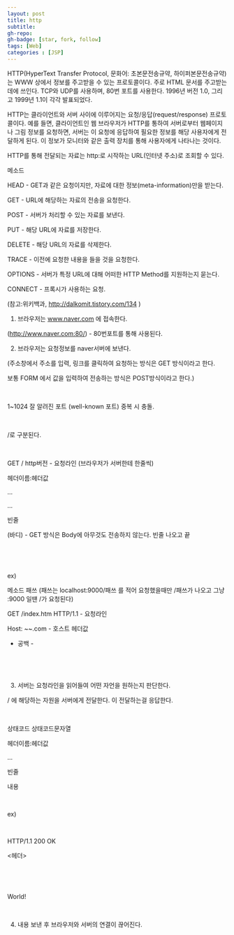 ```yaml
---
layout: post
title: http
subtitle: 
gh-repo: 
gh-badge: [star, fork, follow]
tags: [Web]
categories : [JSP]
---
```


HTTP(HyperText Transfer Protocol, 문화어: 초본문전송규약, 하이퍼본문전송규약)는 WWW 상에서 정보를 주고받을 수 있는 프로토콜이다. 주로 HTML 문서를 주고받는 데에 쓰인다. TCP와 UDP를 사용하며, 80번 포트를 사용한다. 1996년 버전 1.0, 그리고 1999년 1.1이 각각 발표되었다.

HTTP는 클라이언트와 서버 사이에 이루어지는 요청/응답(request/response) 프로토콜이다. 예를 들면, 클라이언트인 웹 브라우저가 HTTP를 통하여 서버로부터 웹페이지나 그림 정보를 요청하면, 서버는 이 요청에 응답하여 필요한 정보를 해당 사용자에게 전달하게 된다. 이 정보가 모니터와 같은 출력 장치를 통해 사용자에게 나타나는 것이다.

HTTP를 통해 전달되는 자료는 http:로 시작하는 URL(인터넷 주소)로 조회할 수 있다.

메소드 

HEAD - GET과 같은 요청이지만, 자료에 대한 정보(meta-information)만을 받는다.

GET - URL에 해당하는 자료의 전송을 요청한다.

POST - 서버가 처리할 수 있는 자료를 보낸다.

PUT - 해당 URL에 자료를 저장한다.

DELETE - 해당 URL의 자료를 삭제한다.

TRACE - 이전에 요청한 내용을 들을 것을 요청한다.

OPTIONS - 서버가 특정 URL에 대해 어떠한 HTTP Method를 지원하는지 묻는다.

CONNECT - 프록시가 사용하는 요청.

(참고:위키백과, http://dalkomit.tistory.com/134 )



1) 브라우저는 www.naver.com 에 접속한다. 

(http://www.naver.com:80/) - 80번포트를 통해 사용된다.

2) 브라우저는 요청정보를 naver서버에 보낸다.

(주소창에서 주소를 입력, 링크를 클릭하여 요청하는 방식은 GET 방식이라고 한다.

보통 FORM 에서 값을 입력하여 전송하는 방식은 POST방식이라고 한다.)

​

1~1024 잘 알려진 포트 (well-known 포트) 중복 시 충돌.

​

/로 구분된다.

​

GET / http버전 - 요청라인 (브라우저가 서버한테 한줄씩)

헤더이름:헤더값 

...

...

빈줄 

(바디) - GET 방식은 Body에 아무것도 전송하지 않는다. 빈줄 나오고 끝

​

​

ex)

메소드 패쓰 (패쓰는 localhost:9000/패쓰 를 적어 요청했을때만 /패쓰가 나오고 그냥 :9000 일땐 /가 요청된다)

GET /index.htm HTTP/1.1 - 요청라인

Host: ~~.com - 호스트 헤더값

- 공백 -

​

​

3) 서버는 요청라인을 읽어들여 어떤 자언을 원하는지 판단한다.

/ 에 해당하는 자원을 서버에게 전달한다. 이 전달하는걸 응답한다.

​

상태코드 상태코드문자열 

헤더이름:헤더값 

...

빈줄 

내용

​

ex) 

​

HTTP/1.1 200 OK

<헤더>

​

<HTML>

<HEAD>

<TITLE>Hello!</TITLE>

</HEAD>

​

<BODY>

<p>World!</p>

</BODY>

</HTML>

​

4) 내용 보낸 후 브라우저와 서버의 연결이 끊어진다.

​

​



